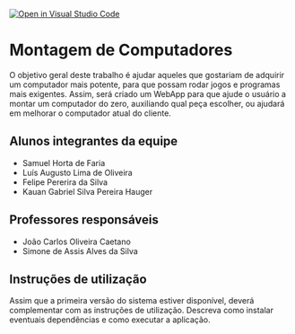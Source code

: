 [![Open in Visual Studio Code](https://classroom.github.com/assets/open-in-vscode-c66648af7eb3fe8bc4f294546bfd86ef473780cde1dea487d3c4ff354943c9ae.svg)](https://classroom.github.com/online_ide?assignment_repo_id=10765364&assignment_repo_type=AssignmentRepo)
# Montagem de Computadores
O objetivo geral deste trabalho é ajudar aqueles que gostariam de adquirir um computador mais potente, para que possam rodar jogos e programas mais exigentes. Assim, será criado um WebApp para que ajude o usuário a montar um computador do zero, auxiliando qual peça escolher, ou ajudará em melhorar o computador atual do cliente.

## Alunos integrantes da equipe

* Samuel Horta de Faria
* Luís Augusto Lima de Oliveira
* Felipe Pererira da Silva
* Kauan Gabriel Silva Pereira Hauger

## Professores responsáveis

* João Carlos Oliveira Caetano
* Simone de Assis Alves da Silva

## Instruções de utilização

Assim que a primeira versão do sistema estiver disponível, deverá complementar com as instruções de utilização. Descreva como instalar eventuais dependências e como executar a aplicação.
